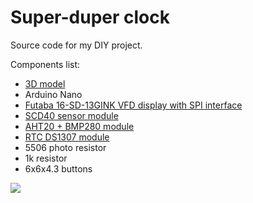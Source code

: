Super-duper clock
=================

Source code for my DIY project.

Components list:

- [3D model](https://www.thingiverse.com/thing:6632981)
- Arduino Nano
- [Futaba 16-SD-13GINK VFD display with SPI interface](https://aliexpress.ru/item/1005002932421503.html?sku_id=12000022859299964)
- [SCD40 sensor module](https://aliexpress.ru/item/1005006660506915.html?sku_id=12000037950212591)
- [AHT20 + BMP280 module](https://aliexpress.ru/item/1005004515268706.html?sku_id=12000029437923288)
- [RTC DS1307 module](https://aliexpress.ru/item/1005001579759294.html?sku_id=12000016669396939)
- 5506 photo resistor
- 1k resistor
- 6x6x4.3 buttons

![](https://cdn.thingiverse.com/assets/ad/d1/44/ab/7c/large_display_eb7556a0-2fc4-40c5-afe0-c5d1262fb5e9.jpg)